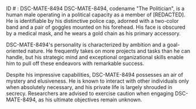 ID # : DSC-MATE-8494
DSC-MATE-8494, codename "The Politician", is a human male operating in a political capacity as a member of [REDACTED]. He is identifiable by his distinctive police cap, adorned with a two-color band and a pair of goggles mounted on his forehead. His face is obscured by a medical mask, and he wears a gold chain as his primary accessory.

DSC-MATE-8494's personality is characterized by ambition and a goal-oriented nature. He frequently takes on more projects and tasks than he can handle, but his strategic mind and exceptional organizational skills enable him to pull off these endeavors with remarkable success.

Despite his impressive capabilities, DSC-MATE-8494 possesses an air of mystery and elusiveness. He is known to interact with other individuals only when absolutely necessary, and his private life is largely shrouded in secrecy. Researchers are advised to exercise caution when engaging DSC-MATE-8494, as his ultimate objectives remain unknown.